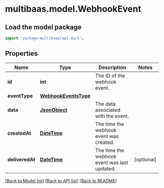 # multibaas.model.WebhookEvent

## Load the model package
```dart
import 'package:multibaas/api.dart';
```

## Properties
Name | Type | Description | Notes
------------ | ------------- | ------------- | -------------
**id** | **int** | The ID of the webhook event. | 
**eventType** | [**WebhookEventsType**](WebhookEventsType.md) |  | 
**data** | [**JsonObject**](.md) | The data associated with the event. | 
**createdAt** | [**DateTime**](DateTime.md) | The time the webhook event was created. | 
**deliveredAt** | [**DateTime**](DateTime.md) | The time the webhook event was last updated. | [optional] 

[[Back to Model list]](../README.md#documentation-for-models) [[Back to API list]](../README.md#documentation-for-api-endpoints) [[Back to README]](../README.md)


